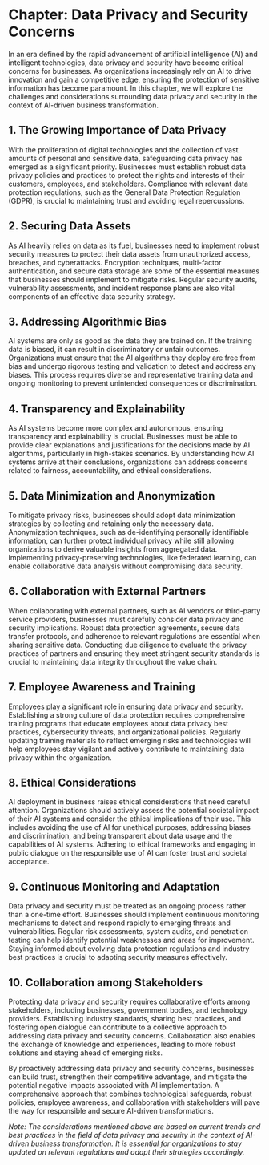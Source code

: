 Chapter: Data Privacy and Security Concerns
===========================================

In an era defined by the rapid advancement of artificial intelligence (AI) and intelligent technologies, data privacy and security have become critical concerns for businesses. As organizations increasingly rely on AI to drive innovation and gain a competitive edge, ensuring the protection of sensitive information has become paramount. In this chapter, we will explore the challenges and considerations surrounding data privacy and security in the context of AI-driven business transformation.

**1. The Growing Importance of Data Privacy**
---------------------------------------------

With the proliferation of digital technologies and the collection of vast amounts of personal and sensitive data, safeguarding data privacy has emerged as a significant priority. Businesses must establish robust data privacy policies and practices to protect the rights and interests of their customers, employees, and stakeholders. Compliance with relevant data protection regulations, such as the General Data Protection Regulation (GDPR), is crucial to maintaining trust and avoiding legal repercussions.

**2. Securing Data Assets**
---------------------------

As AI heavily relies on data as its fuel, businesses need to implement robust security measures to protect their data assets from unauthorized access, breaches, and cyberattacks. Encryption techniques, multi-factor authentication, and secure data storage are some of the essential measures that businesses should implement to mitigate risks. Regular security audits, vulnerability assessments, and incident response plans are also vital components of an effective data security strategy.

**3. Addressing Algorithmic Bias**
----------------------------------

AI systems are only as good as the data they are trained on. If the training data is biased, it can result in discriminatory or unfair outcomes. Organizations must ensure that the AI algorithms they deploy are free from bias and undergo rigorous testing and validation to detect and address any biases. This process requires diverse and representative training data and ongoing monitoring to prevent unintended consequences or discrimination.

**4. Transparency and Explainability**
--------------------------------------

As AI systems become more complex and autonomous, ensuring transparency and explainability is crucial. Businesses must be able to provide clear explanations and justifications for the decisions made by AI algorithms, particularly in high-stakes scenarios. By understanding how AI systems arrive at their conclusions, organizations can address concerns related to fairness, accountability, and ethical considerations.

**5. Data Minimization and Anonymization**
------------------------------------------

To mitigate privacy risks, businesses should adopt data minimization strategies by collecting and retaining only the necessary data. Anonymization techniques, such as de-identifying personally identifiable information, can further protect individual privacy while still allowing organizations to derive valuable insights from aggregated data. Implementing privacy-preserving technologies, like federated learning, can enable collaborative data analysis without compromising data security.

**6. Collaboration with External Partners**
-------------------------------------------

When collaborating with external partners, such as AI vendors or third-party service providers, businesses must carefully consider data privacy and security implications. Robust data protection agreements, secure data transfer protocols, and adherence to relevant regulations are essential when sharing sensitive data. Conducting due diligence to evaluate the privacy practices of partners and ensuring they meet stringent security standards is crucial to maintaining data integrity throughout the value chain.

**7. Employee Awareness and Training**
--------------------------------------

Employees play a significant role in ensuring data privacy and security. Establishing a strong culture of data protection requires comprehensive training programs that educate employees about data privacy best practices, cybersecurity threats, and organizational policies. Regularly updating training materials to reflect emerging risks and technologies will help employees stay vigilant and actively contribute to maintaining data privacy within the organization.

**8. Ethical Considerations**
-----------------------------

AI deployment in business raises ethical considerations that need careful attention. Organizations should actively assess the potential societal impact of their AI systems and consider the ethical implications of their use. This includes avoiding the use of AI for unethical purposes, addressing biases and discrimination, and being transparent about data usage and the capabilities of AI systems. Adhering to ethical frameworks and engaging in public dialogue on the responsible use of AI can foster trust and societal acceptance.

**9. Continuous Monitoring and Adaptation**
-------------------------------------------

Data privacy and security must be treated as an ongoing process rather than a one-time effort. Businesses should implement continuous monitoring mechanisms to detect and respond rapidly to emerging threats and vulnerabilities. Regular risk assessments, system audits, and penetration testing can help identify potential weaknesses and areas for improvement. Staying informed about evolving data protection regulations and industry best practices is crucial to adapting security measures effectively.

**10. Collaboration among Stakeholders**
----------------------------------------

Protecting data privacy and security requires collaborative efforts among stakeholders, including businesses, government bodies, and technology providers. Establishing industry standards, sharing best practices, and fostering open dialogue can contribute to a collective approach to addressing data privacy and security concerns. Collaboration also enables the exchange of knowledge and experiences, leading to more robust solutions and staying ahead of emerging risks.

By proactively addressing data privacy and security concerns, businesses can build trust, strengthen their competitive advantage, and mitigate the potential negative impacts associated with AI implementation. A comprehensive approach that combines technological safeguards, robust policies, employee awareness, and collaboration with stakeholders will pave the way for responsible and secure AI-driven transformations.

*Note: The considerations mentioned above are based on current trends and best practices in the field of data privacy and security in the context of AI-driven business transformation. It is essential for organizations to stay updated on relevant regulations and adapt their strategies accordingly.*

